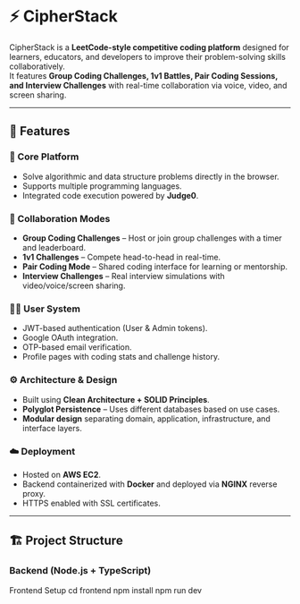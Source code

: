 # ⚡ CipherStack

CipherStack is a **LeetCode-style competitive coding platform** designed for learners, educators, and developers to improve their problem-solving skills collaboratively.  
It features **Group Coding Challenges, 1v1 Battles, Pair Coding Sessions, and Interview Challenges** with real-time collaboration via voice, video, and screen sharing.

---

## 🚀 Features

### 🧩 Core Platform
- Solve algorithmic and data structure problems directly in the browser.
- Supports multiple programming languages.
- Integrated code execution powered by **Judge0**.

### 👥 Collaboration Modes
- **Group Coding Challenges** – Host or join group challenges with a timer and leaderboard.
- **1v1 Challenges** – Compete head-to-head in real-time.
- **Pair Coding Mode** – Shared coding interface for learning or mentorship.
- **Interview Challenges** – Real interview simulations with video/voice/screen sharing.

### 🧑‍💻 User System
- JWT-based authentication (User & Admin tokens).
- Google OAuth integration.
- OTP-based email verification.
- Profile pages with coding stats and challenge history.

### ⚙️ Architecture & Design
- Built using **Clean Architecture + SOLID Principles**.
- **Polyglot Persistence** – Uses different databases based on use cases.
- **Modular design** separating domain, application, infrastructure, and interface layers.

### ☁️ Deployment
- Hosted on **AWS EC2**.
- Backend containerized with **Docker** and deployed via **NGINX** reverse proxy.
- HTTPS enabled with SSL certificates.

---

## 🏗️ Project Structure

### **Backend** (Node.js + TypeScript)



Frontend Setup
cd frontend
npm install
npm run dev





